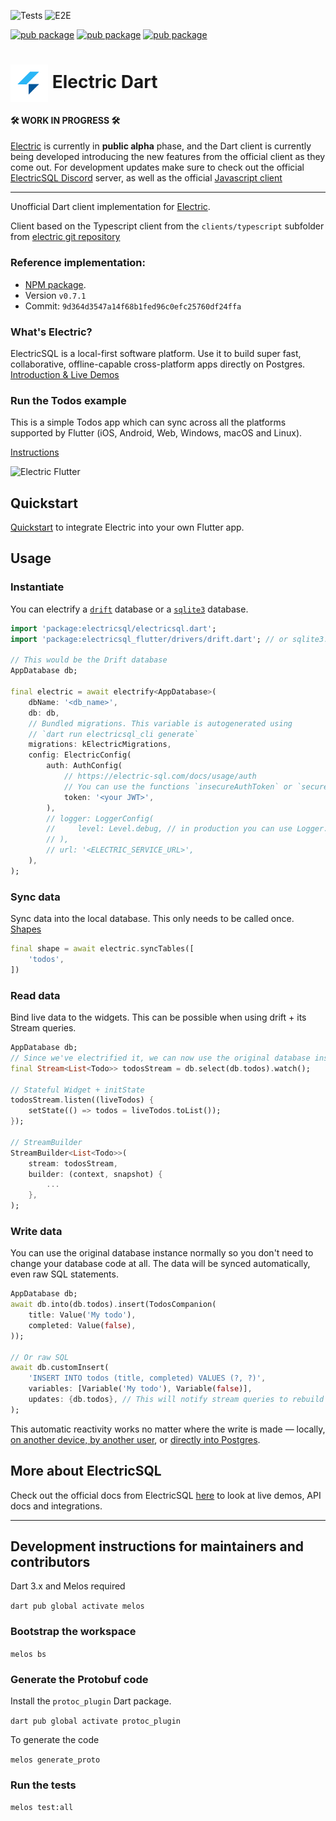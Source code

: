 ![Tests](https://github.com/SkillDevs/electric_dart/actions/workflows/tests.yml/badge.svg)
![E2E](https://github.com/SkillDevs/electric_dart/actions/workflows/e2e.yml/badge.svg)

[![pub package](https://img.shields.io/pub/v/electricsql.svg?label=electricsql&color=blue)](https://pub.dartlang.org/packages/electricsql)
[![pub package](https://img.shields.io/pub/v/electricsql_flutter.svg?label=electricsql_flutter&color=blue)](https://pub.dartlang.org/packages/electricsql_flutter)
[![pub package](https://img.shields.io/pub/v/electricsql_cli.svg?label=electricsql_cli&color=blue)](https://pub.dartlang.org/packages/electricsql_cli)

<h1>
    <img align="center" height="60" src="https://github.com/SkillDevs/electric_dart/blob/master/resources/electric_dart_icon.png"/>
    Electric Dart
</h1>

#### 🛠️ WORK IN PROGRESS 🛠️

[Electric](https://electric-sql.com/) is currently in **public alpha** phase, and the Dart client is currently being developed introducing the new features from the official client as they come out.
For development updates make sure to check out the official [ElectricSQL Discord](https://discord.gg/B7kHGwDcbj) server, as well as the official [Javascript client](https://www.npmjs.com/package/electric-sql)  

---

Unofficial Dart client implementation for [Electric](https://electric-sql.com/).

Client based on the Typescript client from the `clients/typescript` subfolder from [electric git repository](https://github.com/electric-sql/electric) 

### Reference implementation: 

* [NPM package](https://www.npmjs.com/package/electric-sql).
* Version `v0.7.1`
* Commit: `9d364d3547a14f68b1fed96c0efc25760df24ffa`


### What's Electric?

ElectricSQL is a local-first software platform. Use it to build super fast, collaborative, offline-capable cross-platform apps directly on Postgres. [Introduction & Live Demos](https://electric-sql.com/docs/intro/local-first)


### Run the Todos example

This is a simple Todos app which can sync across all the platforms supported by Flutter (iOS, Android, Web, Windows, macOS and Linux).

[Instructions](https://github.com/SkillDevs/electric_dart/blob/master/todos_flutter/README.md)

![Electric Flutter](https://github.com/SkillDevs/electric_dart/assets/22084723/4fa1d198-97c6-48ef-9500-24bd1cf788ea)

## Quickstart

[Quickstart](https://github.com/SkillDevs/electric_dart/blob/master/docs/quickstart.md) to integrate Electric into your own Flutter app.


## Usage

### Instantiate

You can electrify a [`drift`](https://pub.dev/packages/drift) database or a [`sqlite3`](https://pub.dev/packages/sqlite3) database.

```dart
import 'package:electricsql/electricsql.dart';
import 'package:electricsql_flutter/drivers/drift.dart'; // or sqlite3.dart

// This would be the Drift database
AppDatabase db;

final electric = await electrify<AppDatabase>(
    dbName: '<db_name>',
    db: db,
    // Bundled migrations. This variable is autogenerated using 
    // `dart run electricsql_cli generate`
    migrations: kElectricMigrations,
    config: ElectricConfig(
        auth: AuthConfig(
            // https://electric-sql.com/docs/usage/auth
            // You can use the functions `insecureAuthToken` or `secureAuthToken` to generate one
            token: '<your JWT>',
        ),
        // logger: LoggerConfig(
        //     level: Level.debug, // in production you can use Logger.off
        // ),
        // url: '<ELECTRIC_SERVICE_URL>',
    ),
);
```

### Sync data

Sync data into the local database. This only needs to be called once. [Shapes](https://electric-sql.com/docs/usage/data-access/shapes)

```dart
final shape = await electric.syncTables([
    'todos',
])
```

### Read data

Bind live data to the widgets. This can be possible when using drift + its Stream queries.

```dart
AppDatabase db;
// Since we've electrified it, we can now use the original database instance normally.
final Stream<List<Todo>> todosStream = db.select(db.todos).watch();

// Stateful Widget + initState
todosStream.listen((liveTodos) {
    setState(() => todos = liveTodos.toList());
});

// StreamBuilder
StreamBuilder<List<Todo>>(
    stream: todosStream,
    builder: (context, snapshot) {
        ...
    },
);
```

### Write data

You can use the original database instance normally so you don't need to change your database code at all. The data will be synced automatically, even raw SQL statements.

```dart
AppDatabase db;
await db.into(db.todos).insert(TodosCompanion(
    title: Value('My todo'),
    completed: Value(false),
));

// Or raw SQL
await db.customInsert(
    'INSERT INTO todos (title, completed) VALUES (?, ?)', 
    variables: [Variable('My todo'), Variable(false)],
    updates: {db.todos}, // This will notify stream queries to rebuild the widget
);
```

This automatic reactivity works no matter where the write is made — locally, [on another device, by another user](https://electric-sql.com/docs/intro/multi-user), or [directly into Postgres](https://electric-sql.com/docs/intro/active-active).

## More about ElectricSQL

Check out the official docs from ElectricSQL [here](https://electric-sql.com/docs) to look at live demos, API docs and integrations.

---

## Development instructions for maintainers and contributors

Dart 3.x and Melos required

`dart pub global activate melos`


### Bootstrap the workspace

`melos bs`


### Generate the Protobuf code

Install the `protoc_plugin` Dart package.

`dart pub global activate protoc_plugin`

To generate the code

`melos generate_proto`


### Run the tests

`melos test:all`
